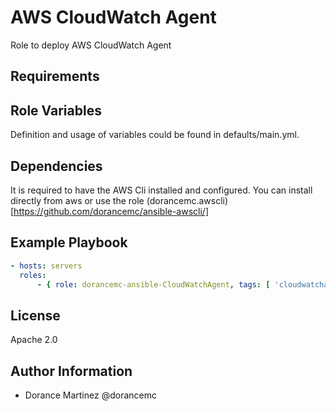 AWS CloudWatch Agent
=====================

Role to deploy AWS CloudWatch Agent

Requirements
------------

Role Variables
--------------

Definition and usage of variables could be found in defaults/main.yml.

Dependencies
------------

It is required to have the AWS Cli installed and configured. You can
install directly from aws or use the role (dorancemc.awscli)[https://github.com/dorancemc/ansible-awscli/]


Example Playbook
----------------

```yaml
- hosts: servers
  roles:
      - { role: dorancemc-ansible-CloudWatchAgent, tags: [ 'cloudwatchagent' ] }
```

License
-------

Apache 2.0

Author Information
------------------

- Dorance Martinez @dorancemc
